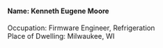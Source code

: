 #### Name: Kenneth Eugene Moore <br>
Occupation: Firmware Engineer, Refrigeration <br>
Place of Dwelling: Milwaukee, WI <br>
